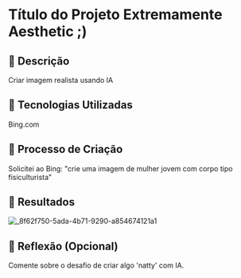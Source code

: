 # Título do Projeto Extremamente Aesthetic ;)

## 📒 Descrição
Criar imagem realista usando IA

## 🤖 Tecnologias Utilizadas
Bing.com

## 🧐 Processo de Criação
Solicitei ao Bing:
"crie uma imagem de mulher jovem com corpo tipo fisiculturista"

## 🚀 Resultados
![_8f62f750-5ada-4b71-9290-a854674121a1](https://github.com/user-attachments/assets/7e587934-1687-4160-8b42-b90c66d68bcb)

## 💭 Reflexão (Opcional)
Comente sobre o desafio de criar algo 'natty' com IA.
